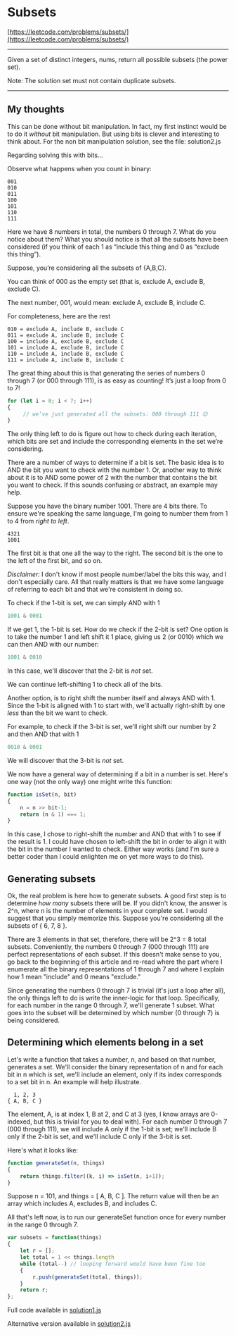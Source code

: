 # Subsets

[https://leetcode.com/problems/subsets/](https://leetcode.com/problems/subsets/)

---
Given a set of distinct integers, nums, return all possible subsets (the power set).

Note: The solution set must not contain duplicate subsets.

---

## My thoughts

This can be done without bit manipulation.  In fact, my first instinct would be to do it *without* bit manipulation.  But using bits is clever and interesting to think about.  For the non bit manipulation solution, see the file: solution2.js

Regarding solving this with bits...

Observe what happens when you count in binary:

```000
001
010
011
100
101
110
111
```

Here we have 8 numbers in total, the numbers 0 through 7.  What do you notice about them?  What you should notice is that all the subsets have been considered (if you think of each 1 as “include this thing and 0 as “exclude this thing”).

Suppose, you’re considering all the subsets of {A,B,C}.

You can think of 000 as the empty set (that is, exclude A, exclude B, exclude C).

The next number, 001, would mean: exclude A, exclude B, include C.

For completeness, here are the rest

```
010 = exclude A, include B, exclude C
011 = exclude A, include B, include C
100 = include A, exclude B, exclude C
101 = include A, exclude B, include C
110 = include A, include B, exclude C
111 = include A, include B, include C
```

The great thing about this is that generating the series of numbers 0 through 7 (or 000 through 111), is as easy as counting!  It’s just a loop from 0 to 7!

```javascript
for (let i = 0; i < 7; i++)
{
     // we’ve just generated all the subsets: 000 through 111 😊
}
```

The only thing left to do is figure out how to check during each iteration, which bits are set and include the corresponding elements in the set we’re considering.

There are a number of ways to determine if a bit is set. The basic idea is to AND the bit you want to check with the number 1.  Or, another way to think about it is to AND some power of 2 with the number that contains the bit you want to check.  If this sounds confusing or abstract, an example may help.

Suppose you have the binary number 1001. There are 4 bits there. To ensure we're speaking the same language, I'm going to number them from 1 to 4 from *right to left*.

```
4321
1001
```

The first bit is that one all the way to the right.  The second bit is the one to the left of the first bit, and so on.

*Disclaimer:* I don't know if most people number/label the bits this way, and I don't especially care.  All that really matters is that we have some language of referring to each bit and that we're consistent in doing so.

To check if the 1-bit is set, we can simply AND with 1

```javascript
1001 & 0001
```

If we get 1, the 1-bit is set.  How do we check if the 2-bit is set?  One option is to take the number 1 and left shift it 1 place, giving us 2 (or 0010) which we can then AND with our number:

```javascript
1001 & 0010
```

In this case, we'll discover that the 2-bit is *not* set.

We can continue left-shifting 1 to check all of the bits.

Another option, is to right shift the number itself and always AND with 1.  Since the 1-bit is aligned with 1 to start with, we'll actually right-shift by one *less* than the bit we want to check.

For example, to check if the 3-bit is set, we'll right shift our number by 2 and then AND that with 1

```javascript
0010 & 0001
```

We will discover that the 3-bit is *not* set.

We now have a general way of determining if a bit in a number is set.  Here's one way (not the only way) one might write this function:

```javascript
function isSet(n, bit)
{
    n = n >> bit-1;
    return (n & 1) === 1;
}
```

In this case, I chose to right-shift the number and AND that with 1 to see if the result is 1.  I could have chosen to left-shift the bit in order to align it with the bit in the number I wanted to check.  Either way works (and I'm sure a better coder than I could enlighten me on yet more ways to do this).

## Generating subsets

Ok, the real problem is here how to generate subsets.  A good first step is to determine *how many* subsets there will be.  If you didn't know, the answer is 2^n, where n is the number of elements in your complete set.  I would suggest that you simply memorize this.  Suppose you're considering all the subsets of { 6, 7, 8 }.

There are 3 elements in that set, therefore, there will be 2^3 = 8 total subsets.  Conveniently, the numbers 0 through 7 (000 through 111) are perfect representations of each subset.  If this doesn't make sense to you, go back to the beginning of this article and re-read where the part where I enumerate all the binary representations of 1 through 7 and where I explain how 1 mean "include" and 0 means "exclude."

Since generating the numbers 0 through 7 is trivial (it's just a loop after all), the only things left to do is write the inner-logic for that loop.  Specifically, for each number in the range 0 through 7, we'll generate 1 subset.  What goes into the subset will be determined by which number (0 through 7) is being considered.

## Determining which elements belong in a set

Let's write a function that takes a number, n, and based on that number, generates a set.  We'll consider the binary representation of n and for each bit in n which *is* set, we'll include an element, only if its index corresponds to a set bit in n.  An example will help illustrate.

```
  1, 2, 3
{ A, B, C }
```

The element, A, is at index 1, B at 2, and C at 3 (yes, I know arrays are 0-indexed, but this is trivial for you to deal with).  For each number 0 through 7 (000 through 111), we will include A only if the 1-bit is set; we'll include B only if the 2-bit is set, and we'll include C only if the 3-bit is set.

Here's what it looks like:

```javascript
function generateSet(n, things)
{
    return things.filter((k, i) => isSet(n, i+1));
}
```

Suppose n = 101, and things = [ A, B, C ]. The return value will then be an array which includes A, excludes B, and includes C.  

All that's left now, is to run our generateSet function once for every number in the range 0 through 7.

```javascript
var subsets = function(things)
{
    let r = [];
    let total = 1 << things.length
    while (total--)	// looping forward would have been fine too
    {
        r.push(generateSet(total, things));
    }    
    return r;
};
```

Full code available in [solution1.js](solution1.js)

Alternative version available in [solution2.js](solution2.js)


